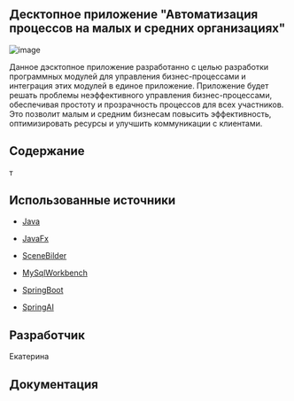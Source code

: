 ##  Десктопное приложение "Автоматизация процессов на малых и средних организациях"
![image](https://github.com/user-attachments/assets/8eb495b3-af74-44cf-b313-7719988c69bc)



Данное дэсктопное приложение разработанно с целью разработки программных модулей для управления бизнес-процессами и интеграция этих модулей в единое приложение. Приложение будет решать проблемы неэффективного управления бизнес-процессами, обеспечивая простоту и прозрачность процессов для всех участников. Это позволит малым и средним бизнесам повысить эффективность, оптимизировать ресурсы и улучшить коммуникации с клиентами.




##  Содержание 
т

##  Использованные источники

- [Java](https://www.java.com/ru/)

- [JavaFx](https://metanit.com/java/javafx/1.1.php)

- [SceneBilder](https://habr.com/ru/companies/first/articles/676290/)

- [MySqlWorkbench](https://www.mysql.com/products/workbench/)
  
- [SpringBoot](https://spring.io/projects/spring-boot)

- [SpringAI](https://spring.io/projects/spring-ai)

##  Разработчик
Екатерина

##  Документация


